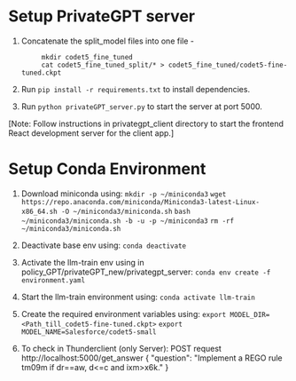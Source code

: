 # Setup PrivateGPT server

1. Concatenate the split_model files into one file -
   
            mkdir codet5_fine_tuned
            cat codet5_fine_tuned_split/* > codet5_fine_tuned/codet5-fine-tuned.ckpt
2. Run `pip install -r requirements.txt` to install dependencies.
3. Run  `python privateGPT_server.py` to start the server at port 5000.

[Note: Follow instructions in privategpt_client directory to start the frontend React development server for the client app.]



# Setup Conda Environment

1. Download miniconda using:
   `mkdir -p ~/miniconda3`
   `wget https://repo.anaconda.com/miniconda/Miniconda3-latest-Linux-x86_64.sh -O ~/miniconda3/miniconda.sh`
   `bash ~/miniconda3/miniconda.sh -b -u -p ~/miniconda3`
   `rm -rf ~/miniconda3/miniconda.sh`

2. Deactivate base env using:
   `conda deactivate`
   
4. Activate the llm-train env using in policy_GPT/privateGPT_new/privategpt_server:
   `conda env create -f environment.yaml`

5. Start the llm-train environment using:
   `conda activate llm-train`

6. Create the required environment variables using:
   `export MODEL_DIR=<Path_till_codet5-fine-tuned.ckpt>`
   `export MODEL_NAME=Salesforce/codet5-small`
   
7. To check in Thunderclient (only Server):
   POST request
   http://localhost:5000/get_answer
   {
     "question": "Implement a REGO rule tm09m if dr==aw, d<=c and ixm>x6k."
   }
